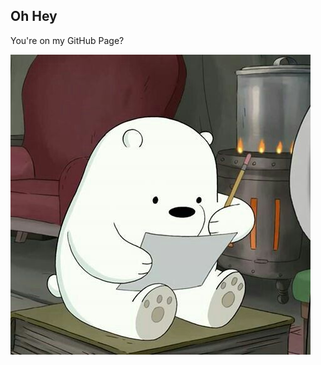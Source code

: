 ## Oh Hey

You're on my GitHub Page?

![RIP Image :(](images/icebeardraw.jpg "He do be drawing doe")

